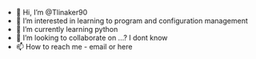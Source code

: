 - 👋 Hi, I’m @Tlinaker90
- 👀 I’m interested in learning to program and configuration management
- 🌱 I’m currently learning python
- 💞️ I’m looking to collaborate on ...? I dont know
- 📫 How to reach me - email or here 

<!---
Tlinaker90/Tlinaker90 is a ✨ special ✨ repository because its `README.md` (this file) appears on your GitHub profile.
You can click the Preview link to take a look at your changes.
--->
